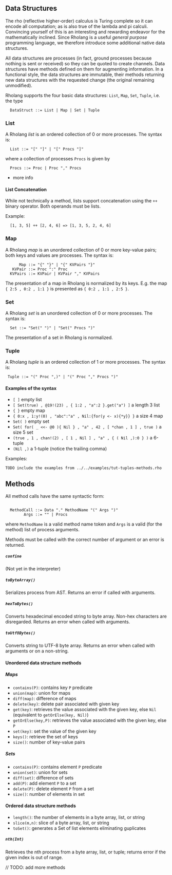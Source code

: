 ## Data Structures

The rho (reflective higher-order) calculus is Turing complete so it can encode all computation; as is also true of the lambda and pi calculi. Convincing yourself of this is an interesting and rewarding endeavor for the mathematically inclined. Since Rholang is a useful *general purpose* programming language, we therefore introduce some additional native data structures.

All data structures are processes (in fact, ground processes because nothing is sent or received) so they can be quoted to create channels. Data structures have methods defined on them for augmenting information. In a functional style, the data structures are immutable, their methods returning new data structures with the requested change (the original remaining unmodified).

Rholang supports the four basic data structures: `List`, `Map`, `Set`, `Tuple`, i.e. the type
```rholang
  DataStruct ::= List | Map | Set | Tuple
```

### List
A Rholang *list* is an ordered collection of 0 or more processes. The syntax is:
```rholang
  List ::= "[" "]" | "[" Procs "]"
```
where a collection of processes `Procs` is given by
```rholang
  Procs ::= Proc | Proc "," Procs
```

- more info

#### List Concatenation
While not technically a method, lists support concatenation using the `++` binary operator. Both operands must be lists.

Example:
```rholang
  [1, 3, 5] ++ [2, 4, 6] => [1, 3, 5, 2, 4, 6]
```

### Map
A Rholang *map* is an unordered collection of 0 or more key-value pairs; both keys and values are processes. The syntax is:
```rholang
      Map ::= "{" "}" | "{" KVPairs "}"
   KVPair ::= Proc ":" Proc
  KVPairs ::= KVPair | KVPair "," KVPairs
```

The presentation of a map in Rholang is normalized by its keys. E.g. the map `{ 2:5 , 0:2 , 1:1 }` is presented as `{ 0:2 , 1:1 , 2:5 }`.

### Set
A Rholang *set* is an unordered collection of 0 or more processes. The syntax is:
```rholang
  Set ::= "Set(" ")" | "Set(" Procs ")"
```

The presentation of a set in Rholang is normalized.

### Tuple
A Rholang *tuple* is an ordered collection of 1 or more processes. The syntax is:
```rholang
 Tuple ::= "(" Proc ",)" | "(" Proc "," Procs ")"
```

#### Examples of the syntax
- `[ ]` empty list
- `[ Set(true) , @19!(23) , { 1:2 , "a":2 }.get("a") ]` a length 3 list
- `{ }` empty map
- `{ 0:x , 1:y!(0) , "abc":"a" , Nil:{for(y <- x){*y}} }` a size 4 map
- `Set( )` empty set
- `Set( for( _ <<- @0 ){ Nil } , "a" , 42 , [ *chan , 1 ] , true )` a size 5 set
- `(true , 1 , chan!(2) , [ 1 , Nil ] , "a" , { ( Nil ,):0 } )` a 6-tuple
- `(Nil ,)` a 1-tuple (notice the trailing comma)

Examples:
```
TODO include the examples from ../../examples/tut-tuples-methods.rho
```

## Methods
All method calls have the same syntactic form:
```rholang

  MethodCall ::= Data "." MethodName "(" Args ")"
        Args ::= "" | Procs
```
where `MethodName` is a valid method name token and `Args` is a valid (for the method) list of process arguments.

Methods must be called with the correct number of argument or an error is returned.

##### `confine`
(Not yet in the interpreter)

##### `toByteArray()`
Serializes process from AST. Returns an error if called with arguments.

##### `hexToBytes()`
Converts hexadecimal encoded string to byte array. Non-hex characters are disregarded. Returns an error when called with arguments.

##### `toUtf8Bytes()`
Converts string to UTF-8 byte array. Returns an error when called with arguments or on a non-string.

#### Unordered data structure methods
##### Maps
- `contains(P)`: contains key `P` predicate
- `union(map)`: union for maps
- `diff(map)`: difference of maps
- `delete(key)`: delete pair associated with given key
- `get(key)`: retrieves the value associated with the given key, else `Nil` (equivalent to `getOrElse(key, Nil)`)
- `getOrElse(key,P)`: retrieves the value associated with the given key, else `P`
- `set(key)`: set the value of the given key
- `keys()`: retrieve the set of keys
- `size()`: number of key-value pairs

##### Sets
- `contains(P)`: contains element `P` predicate
- `union(set)`: union for sets
- `diff(set)`: difference of sets
- `add(P)`: add element `P` to a set
- `delete(P)`: delete element `P` from a set
- `size()`: number of elements in set

#### Ordered data structure methods
- `length()`: the number of elements in a byte array, list, or string
- `slice(m,n)`: slice of a byte array, list, or string
- `toSet()`: generates a Set of list elements eliminating guplicates

##### `nth(Int)`
Retrieves the nth process from a byte array, list, or tuple; returns error if the given index is out of range.

// TODO: add more methods
